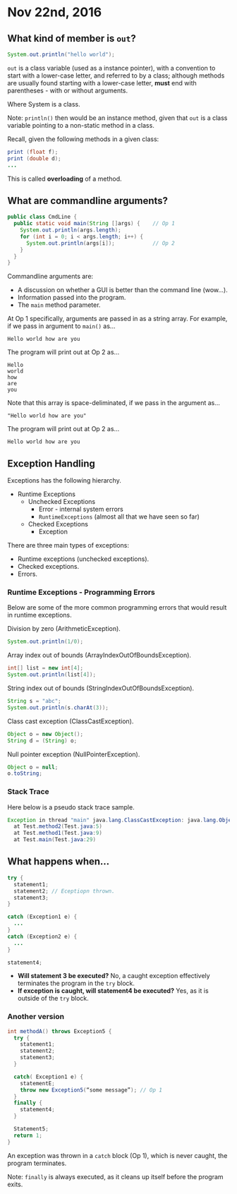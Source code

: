 Nov 22nd, 2016
==============

What kind of member is `out`?
-----------------------------

```java
System.out.println("hello world");
```

`out` is a class variable (used as a instance pointer), with a convention to start with a lower-case letter, and referred to by a class; although methods are usually found starting with a lower-case letter, **must** end with parentheses - with or without arguments.

Where System is a class.

Note: `println()` then would be an instance method, given that `out` is a class variable pointing to a non-static method in a class.

Recall, given the following methods in a given class:

```java
print (float f);
print (double d);
...
```

This is called **overloading** of a method.

What are commandline arguments?
-------------------------------

```java
public class CmdLine {
  public static void main(String []args) {    // Op 1
    System.out.println(args.length);
    for (int i = 0; i < args.length; i++) {
      System.out.println(args[i]);            // Op 2
    }
  }
}
```

Commandline arguments are:

- A discussion on whether a GUI is better than the command line (wow...).
- Information passed into the program.
- The `main` method parameter.

At Op 1 specifically, arguments are passed in as a string array. For example, if we pass in argument to `main()` as...

```
Hello world how are you
```

The program will print out at Op 2 as...

```
Hello
world
how
are
you
```

Note that this array is space-deliminated, if we pass in the argument as...


```
"Hello world how are you"
```

The program will print out at Op 2 as...

```
Hello world how are you
```

Exception Handling
------------------

Exceptions has the following hierarchy.

- Runtime Exceptions
  - Unchecked Exceptions
    - Error - internal system errors
    - `RuntimeExceptions` (almost all that we have seen so far)
  - Checked Exceptions
    - Exception

There are three main types of exceptions:

- Runtime exceptions (unchecked exceptions).
- Checked exceptions.
- Errors.

### Runtime Exceptions - Programming Errors

Below are some of the more common programming errors that would result in runtime exceptions.

Division by zero (ArithmeticException).

```java
System.out.println(1/0);
```

Array index out of bounds (ArrayIndexOutOfBoundsException).

```java
int[] list = new int[4];
System.out.println(list[4]);
```

String index out of bounds (StringIndexOutOfBoundsException).

```java
String s = "abc";
System.out.println(s.charAt(3));
```

Class cast exception (ClassCastException).

```java
Object o = new Object();
String d = (String) o;
```

Null pointer exception (NullPointerException).

```java
Object o = null;
o.toString;
```

### Stack Trace

Here below is a pseudo stack trace sample.

```java
Exception in thread "main" java.lang.ClassCastException: java.lang.Object cannot be cast to java.lang.String
  at Test.method2(Test.java:5)
  at Test.method1(Test.java:9)
  at Test.main(Test.java:29)
```

What happens when...
--------------------

```java
try {
  statement1;
  statement2; // Eceptiopn thrown.
  statement3;
}

catch (Exception1 e) {
  ...
}
catch (Exception2 e) {
  ...
}

statement4;
```

- **Will statement 3 be executed?** No, a caught exception effectively terminates the program in the `try` block.
- **If exception is caught, will statement4 be executed?** Yes, as it is outside of the `try` block.

### Another version

```java
int methodA() throws Exception5 {
  try {
    statement1;
    statement2;
    statement3;
  }

  catch( Exception1 e) {
    statementE;
    throw new Exception5(“some message”); // Op 1
  }
  finally {
    statement4;
  }

  Statement5;
  return 1;
}
```

An exception was thrown in a `catch` block (Op 1), which is never caught, the program terminates.

Note: `finally` is always executed, as it cleans up itself before the program exits.

